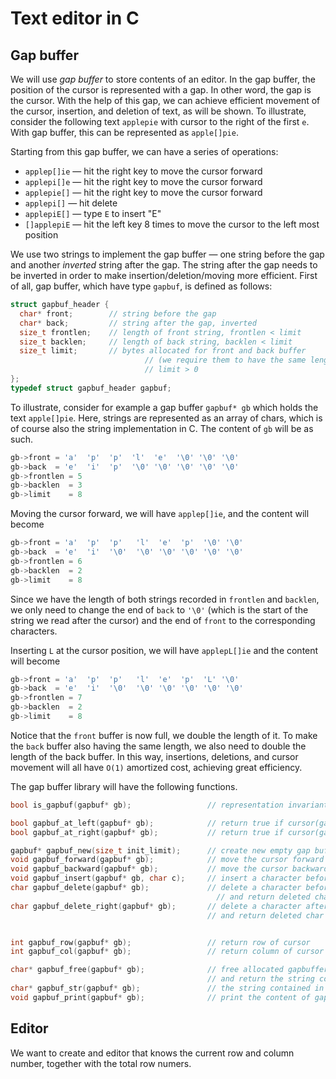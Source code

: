 # Text editor in C

## Gap buffer

We will use *gap buffer* to store contents of an editor. In the gap buffer, the position of the cursor is represented with a gap. In other word, the gap is the cursor. With the help of this gap, we can achieve efficient movement of the cursor, insertion, and deletion of text, as will be shown. To illustrate, consider the following text `applepie` with cursor to the right of the first `e`. With gap buffer, this can be represented as `apple[]pie`.

Starting from this gap buffer, we can have a series of operations:

- `applep[]ie` — hit the right key to move the cursor forward
- `applepi[]e` — hit the right key to move the cursor forward
- `applepie[]` — hit the right key to move the cursor forward
- `applepi[]` — hit delete
- `applepiE[]` — type `E` to insert "E"
- `[]applepiE` — hit the left key 8 times to move the cursor to the left most position

We use two strings to implement the gap buffer — one string before the gap and another *inverted* string after the gap. The string after the gap needs to be inverted in order to make insertion/deletion/moving more efficient. First of all, gap buffer, which have type `gapbuf`, is defined as follows:

```c
struct gapbuf_header {
  char* front;        // string before the gap
  char* back;         // string after the gap, inverted
  size_t frontlen;    // length of front string, frontlen < limit
  size_t backlen;     // length of back string, backlen < limit
  size_t limit;       // bytes allocated for front and back buffer
  					          // (we require them to have the same length),
  					          // limit > 0
};
typedef struct gapbuf_header gapbuf;
```

To illustrate, consider for example a gap buffer `gapbuf* gb` which holds the text `apple[]pie`. Here, strings are represented as an array of chars, which is of course also the string implementation in C. The content of `gb` will be as such.

```c
gb->front = 'a'  'p'  'p'  'l'  'e'  '\0' '\0' '\0'
gb->back  = 'e'  'i'  'p'  '\0' '\0' '\0' '\0' '\0'
gb->frontlen = 5
gb->backlen  = 3
gb->limit    = 8
```

Moving the cursor forward, we will have `applep[]ie`, and the content will become

```c
gb->front = 'a'  'p'  'p'   'l'  'e'  'p'  '\0' '\0'
gb->back  = 'e'  'i'  '\0'  '\0' '\0' '\0' '\0' '\0'
gb->frontlen = 6
gb->backlen  = 2
gb->limit    = 8
```

Since we have the length of both strings recorded in `frontlen` and `backlen`, we only need to change the end of `back` to `'\0'` (which is the start of the string we read after the cursor) and the end of `front` to the corresponding characters.

Inserting `L` at the cursor position, we will have `applepL[]ie` and the content will become

```c
gb->front = 'a'  'p'  'p'   'l'  'e'  'p'  'L' '\0'
gb->back  = 'e'  'i'  '\0'  '\0' '\0' '\0' '\0' '\0'
gb->frontlen = 7
gb->backlen  = 2
gb->limit    = 8
```

Notice that the `front` buffer is now full, we double the length of it. To make the `back` buffer also having the same length, we also need to double the length of the back buffer. In this way, insertions, deletions, and cursor movement will all have `O(1)` amortized cost, achieving great efficiency.

The gap buffer library will have the following functions.

```c
bool is_gapbuf(gapbuf* gb);                 // representation invariant

bool gapbuf_at_left(gapbuf* gb);            // return true if cursor(gap) is at leftmost position
bool gapbuf_at_right(gapbuf* gb);           // return true if cursor(gap) is at rightmost position

gapbuf* gapbuf_new(size_t init_limit);      // create new empty gap buffer with given limit
void gapbuf_forward(gapbuf* gb);            // move the cursor forward (to the right)
void gapbuf_backward(gapbuf* gb);           // move the cursor backward (to the left)
void gapbuf_insert(gapbuf* gb, char c);     // insert a character before cursor
char gapbuf_delete(gapbuf* gb);             // delete a character before cursor 
	                                          // and return deleted char
char gapbuf_delete_right(gapbuf* gb);       // delete a character after the cursor 
                                            // and return deleted char


int gapbuf_row(gapbuf* gb);                 // return row of cursor
int gapbuf_col(gapbuf* gb);                 // return column of cursor

char* gapbuf_free(gapbuf* gb);              // free allocated gapbuffer
                                            // and return the string contained
char* gapbuf_str(gapbuf* gb);               // the string contained in the text buffer
void gapbuf_print(gapbuf* gb);              // print the content of gapbuf for debugging

```

## Editor

We want to create and editor that knows the current row and column number, together with the total row numers.